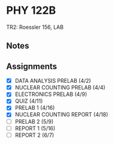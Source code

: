 # PHY 122B
TR2: Roessler 156, LAB
## Notes
## Assignments
- [x] DATA ANALYSIS PRELAB (4/2)
- [x] NUCLEAR COUNTING PRELAB (4/4)
- [x] ELECTRONICS PRELAB (4/9)
- [x] QUIZ (4/11)
- [x] PRELAB 1 (4/16)
- [x] NUCLEAR COUNTING REPORT (4/18)
- [ ] PRELAB 2 (5/9)
- [ ] REPORT 1 (5/16)
- [ ] REPORT 2 (6/7)